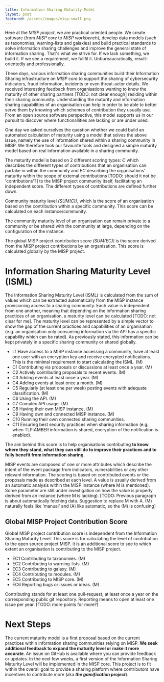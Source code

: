 ```yaml
---
title: Information Sharing Maturity Model
layout: post
featured: /assets/images/misp-small.png
---
```


Here at the *MISP project*, we are practical oriented people. We create software (from *MISP core* to *MISP workbench*), develop data models (such as taxonomies, warning-lists and galaxies) and build practical standards to solve information sharing challenges and improve the general state of information sharing. That's what we strive for. If we lack something, we build it. If we see a requirement, we fullfil it. Unbureaucratically, result-orientedly and professionally.

These days, various information sharing communities build their Information Sharing infrastructure on *MISP core* to support the sharing of cybersecurity indicators, fraud information, incidents or even threat-actor details. We received interesting feedback from organisations wanting to know the maturity of other sharing partners [TODO: not clear enough] residing within their sharing community. Understanding the maturity and information sharing capabilities of an organisation can help in order to be able to better serve them by knowing which schemes of contribution they usually use. From an open source software perspective, this model supports us in our pursuit to discover where functionallities are lacking or are under used.

One day we asked ourselves the question whether we could build an automated calculation of maturity using a model that solves the above issue, namely the use of information shared within a sharing community in MISP. We therefore took our favourite tools and designed a simple maturity model based on real information available in a sharing community.

The maturity model is based on 2 different scoring types: *C* which describes the different types of contributions that an organisation can partake in within the community and *EC* describing the organisations' maturity within the scope of external contributions [TODO: should it not be 'contributions'?] to the MISP project community itself, facilitating an independent score. The different types of contributions are defined further down.

Community maturity level *(SUM(C))*, which is the score of an organisation based on the contribution within a specific community. This score can be calculated on each instance/community. 

The community maturity level of an organisation can remain private to a community or be shared with the community at large, depending on the configuration of the instance.

The global MISP project contribution score *(SUM(EC))* is the score derived from the MISP project contributions by an organisation. This score is calculated globally by the MISP project.

# Information Sharing Maturity Level (ISML)

The Information Sharing Maturity Level (ISML) is calculated from the sum of values which can be extracted automatically from the MISP instance provisioning access to a sharing community. Each value is independent from one another, meaning that depending on the information sharing practices of an organisation, a maturity level can be calculated [TODO: not clear for me]. The maturity level can be represented by a simple vector to show the gap of the current practices and capabilities of an organisation (e.g. an organisation only consuming information via the API has a specific capability which can be rated). As previously stated, this information can be kept privately in a specific sharing community or shared globally.

- L1 Have access to a MISP instance accessing a community, have at least one user with an encryption key and receive encrypted notifications. This is the minimal requirement to start calculating the ISML. (M)
- C1 Contributing via proposals or discussions at least once a year. (M)
- C2 Actively contributing proposals to recent events. (M)
- C3 Adding events at least once a year. (M)
- C4 Adding events at least once a month. (M)
- C5 Regularly (at least one per week) posting events with adequate classification. (M)
- C6 Using the API. (M)
- C7 Complex API usage. (M)
- C8 Having their own MISP instance. (M)
- C9 Having own and connected MISP instance. (M)
- C10 Running their own connected sharing communities.
- C11 Ensuring best security practices when sharing information (e.g. when TLP:AMBER information is shared, encryption of the notification is enabled).

The aim behind this score is to help organisations contributing **to know where they stand, what they can still do to improve their practices and to fully benefit from information sharing**.

MISP events are composed of one or more attributes which describe the intent of the event package from indicators, vulnerabilities or any other relevant information. The scoring is based on contributed events or the proposals made as described at each level. A value is usually derived from an automatic analysis within the MISP instance (where M is mentioned). Some parameter are still under investigation on how the value is properly derived from an instance (where M is lacking).
[TODO: Previous paragraph is about automatically fetching data. Suggestion to replace M with A. (M) naturally feels like 'manual' and (A) like automatic, so the (M) is confusing]

## Global MISP Project Contribution Score

Global MISP project contribution score is independent from the Information Sharing Maturity Level. This score is for calculating the level of contribution to the open source project MISP. It is an additional score to see to which extent an organisation is contributing to the MISP project.

- EC1 Contributing to taxonomies. (M)
- EC2 Contributing to warning-lists. (M)
- EC3 Contributing to galaxy. (M)
- EC4 Contributing to modules. (M)
- EC5 Contributing to MISP core. (M)
- EC6 Reporting bugs or issues or ideas. (M)

Contributing stands for at least one pull-request, at least once a year on the corresponding public git repository. Reporting means to open at least one issue per year. [TODO: more points for more?]

# Next Steps

The current maturity model is a first proposal based on the current practices within information sharing communities relying on MISP. **We seek additional feedback to expand the maturity level or make it more accurate**. An issue on GitHub is available where you can provide feedback or updates. In the next few weeks, a first version of the Information Sharing Maturity Level will be implemented in the MISP core. This project is to fit within the overall goal to provide a sharing platform where contributors have incentives to contribute more (aka ***the gamification project***).
